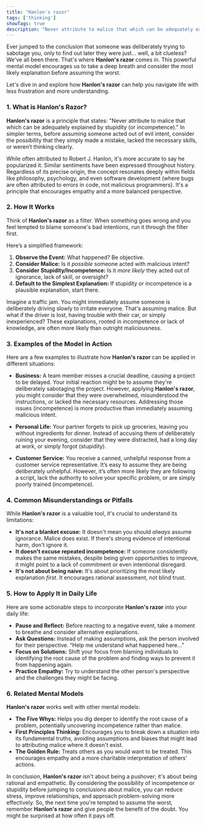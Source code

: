 ```yaml
---
title: "Hanlon's razor"
tags: ['thinking']
showTags: true
description: "Never attribute to malice that which can be adequately explained by stupidity or incompetence. A way to avoid assuming the worst about others' intentions."
---
```



Ever jumped to the conclusion that someone was deliberately trying to sabotage you, only to find out later they were just… well, a bit clueless? We've all been there. That's where **Hanlon's razor** comes in. This powerful mental model encourages us to take a deep breath and consider the most likely explanation before assuming the worst.

Let's dive in and explore how **Hanlon's razor** can help you navigate life with less frustration and more understanding.

### 1. What is Hanlon's Razor?

**Hanlon's razor** is a principle that states: "Never attribute to malice that which can be adequately explained by stupidity (or incompetence)." In simpler terms, before assuming someone acted out of evil intent, consider the possibility that they simply made a mistake, lacked the necessary skills, or weren’t thinking clearly.

While often attributed to Robert J. Hanlon, it's more accurate to say he popularized it. Similar sentiments have been expressed throughout history. Regardless of its precise origin, the concept resonates deeply within fields like philosophy, psychology, and even software development (where bugs are often attributed to errors in code, not malicious programmers). It's a principle that encourages empathy and a more balanced perspective.

### 2. How It Works

Think of **Hanlon's razor** as a filter. When something goes wrong and you feel tempted to blame someone's bad intentions, run it through the filter first.

Here’s a simplified framework:

1.  **Observe the Event:** What happened? Be objective.
2.  **Consider Malice:** Is it *possible* someone acted with malicious intent?
3.  **Consider Stupidity/Incompetence:** Is it *more likely* they acted out of ignorance, lack of skill, or oversight?
4.  **Default to the Simplest Explanation:** If stupidity or incompetence is a plausible explanation, start there.

Imagine a traffic jam. You might immediately assume someone is deliberately driving slowly to irritate everyone. That's assuming malice. But what if the driver is lost, having trouble with their car, or simply inexperienced? These explanations, rooted in incompetence or lack of knowledge, are often more likely than outright maliciousness.

### 3. Examples of the Model in Action

Here are a few examples to illustrate how **Hanlon's razor** can be applied in different situations:

*   **Business:** A team member misses a crucial deadline, causing a project to be delayed. Your initial reaction might be to assume they're deliberately sabotaging the project. However, applying **Hanlon's razor**, you might consider that they were overwhelmed, misunderstood the instructions, or lacked the necessary resources. Addressing those issues (incompetence) is more productive than immediately assuming malicious intent.

*   **Personal Life:** Your partner forgets to pick up groceries, leaving you without ingredients for dinner. Instead of accusing them of deliberately ruining your evening, consider that they were distracted, had a long day at work, or simply forgot (stupidity).

*   **Customer Service:** You receive a canned, unhelpful response from a customer service representative. It’s easy to assume they are being deliberately unhelpful. However, it’s often more likely they are following a script, lack the authority to solve your specific problem, or are simply poorly trained (incompetence).

### 4. Common Misunderstandings or Pitfalls

While **Hanlon's razor** is a valuable tool, it's crucial to understand its limitations:

*   **It's not a blanket excuse:** It doesn't mean you should *always* assume ignorance. Malice does exist. If there's strong evidence of intentional harm, don't ignore it.
*   **It doesn't excuse repeated incompetence:** If someone consistently makes the same mistakes, despite being given opportunities to improve, it might point to a lack of commitment or even intentional disregard.
*   **It's not about being naive:** It's about prioritizing the most likely explanation *first*. It encourages rational assessment, not blind trust.

### 5. How to Apply It in Daily Life

Here are some actionable steps to incorporate **Hanlon's razor** into your daily life:

*   **Pause and Reflect:** Before reacting to a negative event, take a moment to breathe and consider alternative explanations.
*   **Ask Questions:** Instead of making assumptions, ask the person involved for their perspective. “Help me understand what happened here…”
*   **Focus on Solutions:** Shift your focus from blaming individuals to identifying the root cause of the problem and finding ways to prevent it from happening again.
*   **Practice Empathy:** Try to understand the other person's perspective and the challenges they might be facing.

### 6. Related Mental Models

**Hanlon's razor** works well with other mental models:

*   **The Five Whys:** Helps you dig deeper to identify the root cause of a problem, potentially uncovering incompetence rather than malice.
*   **First Principles Thinking:** Encourages you to break down a situation into its fundamental truths, avoiding assumptions and biases that might lead to attributing malice where it doesn't exist.
*   **The Golden Rule:** Treats others as you would want to be treated. This encourages empathy and a more charitable interpretation of others’ actions.

In conclusion, **Hanlon's razor** isn't about being a pushover; it's about being rational and empathetic. By considering the possibility of incompetence or stupidity before jumping to conclusions about malice, you can reduce stress, improve relationships, and approach problem-solving more effectively. So, the next time you're tempted to assume the worst, remember **Hanlon's razor** and give people the benefit of the doubt. You might be surprised at how often it pays off.


